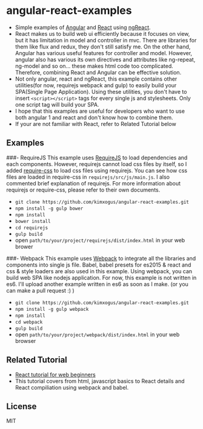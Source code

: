 # angular-react-examples
- Simple examples of [Angular](https://github.com/angular/angular.js) and [React](https://github.com/facebook/react) using [ngReact](https://github.com/ngReact/ngReact).
- React makes us to build web ui efficiently because it focuses on view, but it has limitation in model and controller in mvc. There are libraries for them like flux and redux, they don't still satisfy me. On the other hand, Angular has various useful features for controller and model. However, angular also has various its own directives and attributes like ng-repeat, ng-model and so on... these makes html code too complicated. Therefore, combining React and Angular can be effective solution.
- Not only angular, react and ngReact, this example contains other utilities(for now, requirejs webpack and gulp) to easily build your SPA(Single Page Application). Using these utilities, you don't have to insert ```<script></script>``` tags for every single js and stylesheets. Only one script tag will build your SPA.
- I hope that this examples are useful for developers who want to use both angular 1 and react and don't know how to combine them.
- If your are not familiar with React, refer to Related Tutorial below

## Examples
###- RequireJS
This example uses [RequireJS](https://github.com/requirejs/requirejs) to load dependencies and each components. However, requirejs cannot load css files by itself, so I added [require-css](https://github.com/guybedford/require-css) to load css files using requirejs. You can see how css files are loaded in require-css in ```requirejs/src/js/main.js```. I also commented brief explanation of requirejs. For more information about requirejs or require-css, please refer to their own documents.
 - ```git clone https://github.com/kimxogus/angular-react-examples.git```
 - ```npm install -g gulp bower```
 - ```npm install```
 - ```bower install```
 - ```cd requirejs```
 - ```gulp build```
 - open ```path/to/your/project/requirejs/dist/index.html``` in your web brower
 
###- Webpack
This example uses [Webpack](https://github.com/webpack/webpack) to integrate all the libraries and components into single js file. Babel, babel presets for es2015 & react and css & style loaders are also used in this example. Using webpack, you can build web SPA like nodejs application. For now, this example is not written in es6. I'll upload another example written in es6 as soon as I make. (or you can make a pull request :) )
 - ```git clone https://github.com/kimxogus/angular-react-examples.git```
 - ```npm install -g gulp webpack```
 - ```npm install```
 - ```cd webpack```
 - ```gulp build```
 - open ```path/to/your/project/webpack/dist/index.html``` in your web browser

## Related Tutorial
 - [React tutorial for web beginners](https://github.com/kimxogus/react-tutorial)
  - This tutorial covers from html, javascript basics to React details and React compiliation using webpack and babel.

## License
MIT
